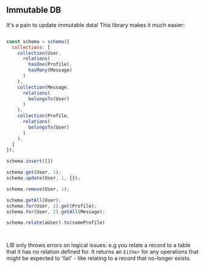 ## Immutable DB

It's a pain to update immutable data! This library makes it much easier:

```javascript

const schema = schema({
  collections: [
    collection(User,
      relations(
        hasOne(Profile),
        hasMany(Message)
      )
    ),
    collection(Message,
      relations(
        belongsTo(User)
      )
    ),
    collection(Profile,
      relations(
        belongsTo(User)
      )
    ),
  ]
});

schema.insert([])

schema.get(User, 1);
schema.update(User, 1, {});

schema.remove(User, 1);

schema.getAll(User);
schema.for(User, 2).get(Profile);
schema.for(User, 2).getAll(Message);

schema.relate(aUser).to(someProfile)
```

```typescript



```

LIB only throws errors on logical issues: e.g you relate a record to a table that it has no relation defined for. It returns an `Either` for any operations that might be expected to 'fail' - like relating to a record that no-longer exists.
